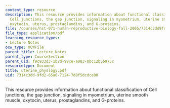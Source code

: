 ```yaml
---
content_type: resource
description: This resource provides information about functional classification of
  Cell junctions, the gap junction, signaling in myometrium, uterine smooth muscle,
  oxytocin, uterus, prostaglandins, and G-proteins.
file: /courses/hst-071-human-reproductive-biology-fall-2005/7314c3dd9fd265a671247d8f5dcdce00_uterine_physlogy.pdf
file_type: application/pdf
learning_resource_types:
- Lecture Notes
ocw_type: OCWFile
parent_title: Lecture Notes
parent_type: CourseSection
parent_uid: f9c933d3-1b2d-99ce-a083-0bc12b5b975c
resourcetype: Document
title: uterine_physlogy.pdf
uid: 7314c3dd-9fd2-65a6-7124-7d8f5dcdce00
---
```

This resource provides information about functional classification of Cell junctions, the gap junction, signaling in myometrium, uterine smooth muscle, oxytocin, uterus, prostaglandins, and G-proteins.

